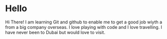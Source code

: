 # Hello

Hi There!
I am learning Git and github to enable me to get a good job wiyth a from a big company overseas.
I love playing with code and I love travelling. I have never been to Dubai but would love to visit.

